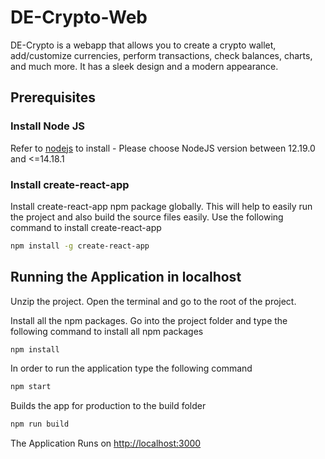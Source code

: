 # DE-Crypto-Web

DE-Crypto is a webapp that allows you to create a crypto wallet, add/customize currencies, perform transactions, check balances, charts, and much more. It has a sleek design and a modern appearance.

## Prerequisites

### Install Node JS

Refer to [nodejs](https://nodejs.org/en/) to install - Please choose NodeJS version between 12.19.0 and <=14.18.1

### Install create-react-app

Install create-react-app npm package globally. This will help to easily run the project and also build the source files easily. Use the following command to install create-react-app

```bash
npm install -g create-react-app
```

## Running the Application in localhost

Unzip the project. Open the terminal and go to the root of the project.

Install all the npm packages. Go into the project folder and type the following command to install all npm packages

```bash
npm install
```

In order to run the application type the following command

```bash
npm start
```

Builds the app for production to the build folder

```bash
npm run build
```

The Application Runs on [http://localhost:3000](http://localhost:3000)
 
